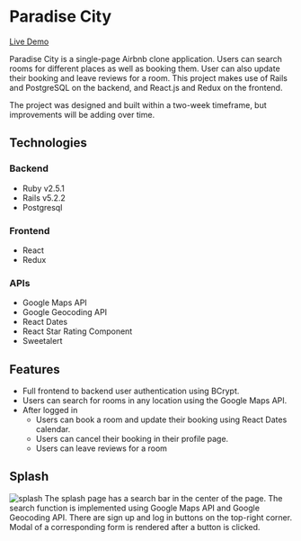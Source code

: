 # Paradise City

[Live Demo](https://paradise-city.herokuapp.com/#/)

Paradise City is a single-page Airbnb clone application. Users can search rooms for different places as well as booking them. User can also update their booking and leave reviews for a room. This project makes use of Rails and PostgreSQL on the backend, and React.js and Redux on the frontend.

The project was designed and built within a two-week timeframe, but improvements will be adding over time.

## Technologies
### Backend
* Ruby v2.5.1
* Rails v5.2.2
* Postgresql
### Frontend
* React
* Redux
### APIs
* Google Maps API
* Google Geocoding API
* React Dates
* React Star Rating Component
* Sweetalert

## Features
* Full frontend to backend user authentication using BCrypt.
* Users can search for rooms in any location using the Google Maps API.
* After logged in
  * Users can book a room and update their booking using React Dates calendar.
  * Users can cancel their booking in their profile page.
  * Users can leave reviews for a room

## Splash
![splash](https://s3-us-west-1.amazonaws.com/paradise-city-seed/images/readMe/splash.png)
The splash page has a search bar in the center of the page. The search function is implemented using Google Maps API and Google Geocoding API. There are sign up and log in buttons on the top-right corner. Modal of a corresponding form is rendered after a button is clicked.


